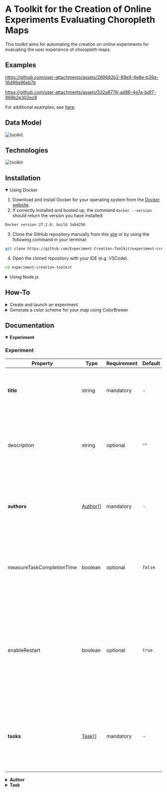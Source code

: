 # A Toolkit for the Creation of Online Experiments Evaluating Choropleth Maps

This toolkit aims for automating the creation on online experiments for evaluating the user experience of choropleth maps.

## Examples

https://github.com/user-attachments/assets/289682b2-89e9-4e8e-b39a-16d99a96eb7b

https://github.com/user-attachments/assets/532a8776-ad86-4e7a-bdf7-968b2e302ec8

For additional examples, see [here](https://www.youtube.com/playlist?list=PLRTVkC7KAm92mgMhwAxmmo9zMbodW9ElV).

## Data Model 
<img alt="toolkit" src="https://github.com/user-attachments/assets/1b04d9f3-fd0e-467e-8957-b50a1650ccb3" />

## Technologies 

<img alt="toolkit" src="https://github.com/user-attachments/assets/a286659e-09bb-4b2a-aa9b-f237ec0bc79a" />

## Installation
<details open>
    <summary>Using Docker</summary>
    
1. Download and install Docker for your operating system from the [Docker website](https://docs.docker.com/get-started/get-docker/).
2. If correctly installed and booted up, the command `docker --version` should return the version you have installed:
```bash
Docker version 27.2.0, build 3ab4256
```
3. Clone the GitHub repository manually from this [site](https://github.com/Experiment-Creation-Toolkit/experiment-creation-toolkit) or by using the following command in your terminal:
```bash
git clone https://github.com/Experiment-Creation-Toolkit/experiment-creation-toolkit.git
```
4. Open the cloned repository with your IDE (e.g. VSCode).
```bash
cd experiment-creation-toolkit
```
</details>

<details>
     <summary>Using Node.js</summary>
    
1. Download and install Node.js for your operating system from the [Node.js website](https://nodejs.org/en/download/prebuilt-installer).
2. If correctly installed, the command `node -v` should return the version you have installed:
```bash
v21.7.2
```
3. Clone the GitHub repository manually from this [site](https://github.com/Experiment-Creation-Toolkit/experiment-creation-toolkit) or by using the following command in your terminal:
```bash
git clone https://github.com/Experiment-Creation-Toolkit/experiment-creation-toolkit.git
```
4. Navigate to the cloned directory in your terminal, e.g.:
```bash
cd experiment-creation-toolkit
```
5. Install required packages:
```bash
npm ci
```
</details>

## How-To
<details>
    <summary>Create and launch an experiment</summary>

<details>
    <summary>Using Docker</summary>

1. Create a new JSON file in the directory `<repository>/public/experiments/`, e.g. `example.json`.
2. Edit the created JSON file to your likings to configure a new experiment.
3. Create a new file in the root directory of your project called `.env` with the following content:
```bash
VITE_EXPERIMENT_ID = <File name of your JSON config file>
```
4. Start the application in a Docker container by using the following command:
```bash
docker-compose up --build
```
5. Open your web browser and go to `localhost:3000`.
</details>

<details>
    <summary>Using Node.js</summary>

1. Create a new JSON file in the directory `<repository>/public/experiments/`, e.g. `example.json`.
2. Edit the created JSON file to your likings to configure a new experiment.
3. Create a new file in the root directory of your project called `.env` with the following content:
```bash
VITE_EXPERIMENT_ID = example
```
4. Start the development server by using the following command:
```bash
npm run dev
```
5. Open your web browser and go to `localhost:5173`.
</details>

</details>

<details>
    <summary>Generate a color scheme for your map using ColorBrewer</summary>

1. Navigate to https://colorbrewer2.org.
2. Select the number of classes you want to visualize.
3. Select the nature of your data (sequential, diverging, qualitative).
4. Select a color palette you like.
5. Expand the `Export` section and copy the permalink. (Do not copy the URL in the adress bar!)
6. Paste the permalink in your MapWidget.
</details>

## Documentation

<details open>
     <summary>
         <b>Experiment</b>
     </summary>
    
### Experiment

| Property | Type | Requirement | Default | Description |
| --- | --- | --- | --- | --- |
| **title** | string | mandatory | - | The title of the experiment. It is always visible at the top of the page. |
| description | string | optional | `""` | The description of the experiment. This only serves as metadata to identify an experiment (optional). |
| **authors** | [Author](#author)[] | mandatory | - | A list of experiment authors. Define atleast one author. Refer to the [Author](#author) section for details.  |
| measureTaskCompletionTime | boolean | optional | `false` | Set this to `true` to enable the automatic measurement of the time a participant takes to perform a task. 
| enableRestart | boolean | optional | `true` | By default a button in the task navigation bar is shown to restart the experiment from the beginning. Set this to `false` to prevent participants from restarting an experiment.
| **tasks** | [Task](#task)[] | mandatory | - | A list of tasks to be included in this experiment. Define atleast one task. Refer to the [Task](#task) section for details. |

<details>
     <summary>
        <b>Author</b>
    </summary>

### Author

| Property | Type | Requirement | Default | Description |
| --- | --- | --- | --- | --- |
| title | string | optional | `""` | The author's academic title (optional). |
| firstName | string | mandatory | - | The author's first name. |
| lastName | string | mandatory | - | The author's last name. |
| email | string | mandatory | - | The author's contact email address according to the [RFC 5321 specification](https://datatracker.ietf.org/doc/html/rfc5321#section-4.1.2) (e.g. `email@example.com`).  |

</details>

<details>
     <summary>
        <b>Task</b>
    </summary>

### Task

| Property | Type | Requirement | Default | Description |
| --- | --- | --- | --- | --- |
| title | string | optional | `""` | The title of the task (optional). It will appear in the task navigation bar and at the top of the task's page. |
| **widgets** | [Widget](#widget)[] | mandatory | - | A number of widgets for the task. Specify atleast one widget. Refer to the [Widget](widget) section to learn more. |

<details>
     <summary>
        <b>Widget</b>
    </summary>

### Widget

| Property | Type | Requirement | Default | Description |
| --- | --- | --- | --- | --- |
| **type** | string | mandatory | - | The type of the widget to create. Can be one of `"TEXT"`, `"INPUT` or `"MAP"`. |
| **properties** | [TextWidgetProperties](#textwidgetproperties) \| [InputWidgetProperties](#inputwidgetproperties) \| [MapWidgetProperties](#mapwidgetproperties) | mandatory | - | Additional properties of the widget, depending on the seletcted type. |

<details>
     <summary>
        <b>TextWidget</b>
    </summary>

### TextWidgetProperties

| Property | Type | Requirement | Default | Description |
| --- | --- | --- | --- | --- |
| heading | string | optional | "" | You can optionally specify a heading, that describes a block of text. It appears as bold text over the text block. |
| **text** | string | mandatory | - |  The text that should appear in the text block. |
</details>

<details>
     <summary>
        <b>InputWidget</b>
    </summary>

### InputWidgetProperties

| Property | Type | Requirement | Default | Description |
| --- | --- | --- | --- | --- |
| **type** | string | mandatory | - | The type of the input field to create. Can be one of `"TEXT"` or `"LIKERT"`.
| **question** | string | mandatory | - | The question or task that should be answered by the participant using the provided input field. |
| **properties** | [TextInputWidgetProperties](#textinputwidgetproperties) \| [LikertInputWidgetProperties](#likertinputwidgetproperties) | mandatory | - | Additional properties of the input widget. |

<details>
     <summary>
        <b>TextInputWidget</b>
    </summary>

### TextInputWidgetProperties

| Property | Type | Requirement | Default | Description |
| --- | --- | --- | --- | --- |
| **singleLine** | boolean | mandatory | - | Specifies if the text input field should be a single-line text field or a multi-line text area. |
| minLength | integer | optional | 0 | The minimum amount of characters required in the text field or text area. If not specified, the minimum amount of characters is zero. |
| maxLength | integer | optional | ∞ | The maximum amount of characters allowed in the text field or text area. If not specified, the maximum amount of characters is unlimited. |
| type | string | optional | "text" | The type of characters allowed in the text field. Can be either `"text"` or `"number"`. Only applies to single-line text fields.

</details>

<details>
     <summary>
        <b>LikertInputWidget</b>
    </summary>

### LikertInputWidgetProperties

| Property | Type | Requirement | Default | Description |
| --- | --- | --- | --- | --- |
| **items** | string[] | mandatory | - | A list of possible Likert items the participant can choose. The specified string of a Likert item relates to the label appearing next to the radio button. The order of the scale is based on the ordering of the provided list. You may specify either 5 or 7 likert items. Each item must be unqiue.

</details>

</details>

<details>
     <summary>
        <b>MapWidget</b>
    </summary>
    
### MapWidgetProperties

| Property | Type | Requirement | Default | Description |
| --- | --- | --- | --- | --- |
| title | string | optional | "" | The title of the map (optional). |
| **data** | [MapData](#mapdata) | mandatory | - | The data to be visualized by the map. Refer to [MapData](#mapdata) for details. |
| **classificationMethod** | string | mandatory | - | The method or algorithm used to classify the data. Can be one of `"EQUAL_INTERVAL"`, `"JENKS"`, `"QUANTILES"` or `"QUALITATIVE"`. For details on the algorithms used refer to the [geostats documentation](https://www.intermezzo-coop.eu/mapping/geostats/). |
| **colorScheme** | uri | mandatory | - | A string, representing the URL to the color scheme generated by [ColorBrewer](https://colorbrewer2.org), e.g. `"https://colorbrewer2.org/?type=sequential&scheme=OrRd&n=3"`. Refer to the [How-To](#how-to) section to learn how to generate a color scheme using ColorBrewer. |
| **classLabels** | string[] | optional | [] | A list of strings representing labels for each data class. This can be used to alter the class descriptions in the legend of the map. This is especially useful for qualitative data.  |

<details>
     <summary>
        <b>MapData</b>
    </summary>

### MapData
| Property | Type | Requirement | Default | Description |
| --- | --- | --- | --- | --- |
| **source** | string | mandatory | - | The file name of the data to be visualized. You do not need to specify a whole file path, in case you put the file in the default data directory. Currently, only GeoJSON files are being supported. For example: `"LakeCounty_Health_NationalObesityByState_2015"` |
| **variable** | [Variable](#variable) | mandatory | - | The measured variable in the data to be visualized by the map. Refer to [Variable](#variable) for details. |
| attribution | [Attribution](#attribution) | optional | - | The attribution, containing the data's metadata. Refer to [Attribution](#attribution) for details. |

<details>
     <summary>
        <b>Variable</b>
    </summary>

 ### Variable
| Property | Type | Requirement | Default | Description |
| --- | --- | --- | --- | --- |
| **id** | string | mandatory | - | The name of the variable provided in the dataset. See the [example](#example) below. |
| label | string | optional | "" | An alternative label for the variable in case the default name is not meaningful. The label is displayed in the map's legend for example. |
| unit | string | optional | "" | The unit of the variable. This is displayed in the map's legend for example. By default, no unit is being provided with the data. | 

#### Example 
Consider the following snippet from an example dataset:

```json
"properties": {
    "OBJECTID": 1,
    "NAME": "Texas",
    "VALUE": 32.4
}
```
If you want to visualize the variable `"VALUE"`, you have to specify the `id` as `"VALUE"`. Since the variable name is not very meaningful in this case, you can use an alternative label by providing the `label` property (e.g. `"Obesity"`). Since there is no unit being provided you can specify the `unit` property as well (e.g. `"%"`) to improve the description of your data.
</details>

</details>

<details>
    <summary>
        <b>Attribution</b>
    </summary>

### Attribution
| Property | Type | Requirement | Default | Description |
| --- | --- | --- | --- | --- |
| **url** | uri | mandatory | - | A string, representing the URL to the metadata of the provided dataset. |
| **label** | string | mandatory | - | The label to be displayed in the attribution (e.g. the name of the data provider). |
    
</details>

</details>

</details>

</details>

</details>
